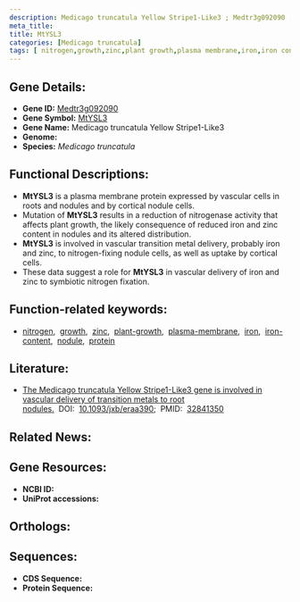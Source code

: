 ```yaml
---
description: Medicago truncatula Yellow Stripe1-Like3 ; Medtr3g092090 ; Medicago truncatula
meta_title:
title: MtYSL3
categories: [Medicago truncatula]
tags: [ nitrogen,growth,zinc,plant growth,plasma membrane,iron,iron content,nodule,protein ]
---
```


## Gene Details:
- **Gene ID:** [Medtr3g092090]()
- **Gene Symbol:** <u>MtYSL3</u>
- **Gene Name:** Medicago truncatula Yellow Stripe1-Like3
- **Genome:** []()
- **Species:** *Medicago truncatula*

## Functional Descriptions:
   - **MtYSL3** is a plasma membrane protein expressed by vascular cells in roots and nodules and by cortical nodule cells.
   - Mutation of **MtYSL3** results in a reduction of nitrogenase activity that affects plant growth, the likely consequence of reduced iron and zinc content in nodules and its altered distribution.
   - **MtYSL3** is involved in vascular transition metal delivery, probably iron and zinc, to nitrogen-fixing nodule cells, as well as uptake by cortical cells.
   - These data suggest a role for **MtYSL3** in vascular delivery of iron and zinc to symbiotic nitrogen fixation.

## Function-related keywords:
   - [nitrogen](/tags/nitrogen/),&nbsp;&nbsp;[growth](/tags/growth/),&nbsp;&nbsp;[zinc](/tags/zinc/),&nbsp;&nbsp;[plant-growth](/tags/plant-growth/),&nbsp;&nbsp;[plasma-membrane](/tags/plasma-membrane/),&nbsp;&nbsp;[iron](/tags/iron/),&nbsp;&nbsp;[iron-content](/tags/iron-content/),&nbsp;&nbsp;[nodule](/tags/nodule/),&nbsp;&nbsp;[protein](/tags/protein/)

## Literature:
   - [The Medicago truncatula Yellow Stripe1-Like3 gene is involved in vascular delivery of transition metals to root nodules.](https://doi.org/10.1093/jxb/eraa390)&nbsp;&nbsp;DOI:&nbsp;&nbsp;[10.1093/jxb/eraa390](https://doi.org/10.1093/jxb/eraa390);&nbsp;&nbsp;PMID:&nbsp;&nbsp;[32841350](https://pubmed.ncbi.nlm.nih.gov/32841350/)

## Related News:

## Gene Resources:
- **NCBI ID:**  [](https://www.ncbi.nlm.nih.gov/gene/?term=)
- **UniProt accessions:**  [](https://www.uniprot.org/uniprotkb//entry)

## Orthologs:

## Sequences:
- **CDS Sequence:**
- **Protein Sequence:**
